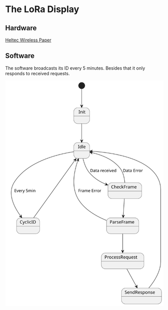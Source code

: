 # The LoRa Display

## Hardware

[Heltec Wireless Paper](https://heltec.org/project/wireless-paper/)

## Software

The software broadcasts its ID every 5 minutes. Besides that it only responds to received requests.

![Statemachine](statemachine.svg)
